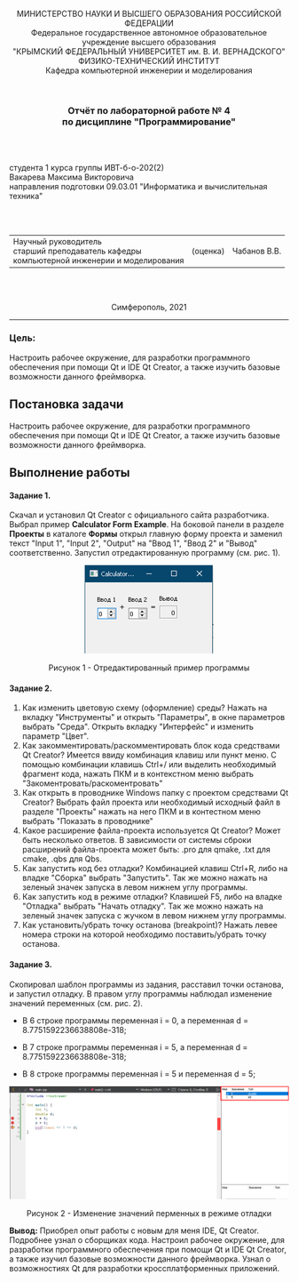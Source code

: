 <p align="center">МИНИСТЕРСТВО НАУКИ  И ВЫСШЕГО ОБРАЗОВАНИЯ РОССИЙСКОЙ ФЕДЕРАЦИИ<br>
Федеральное государственное автономное образовательное учреждение высшего образования<br>
"КРЫМСКИЙ ФЕДЕРАЛЬНЫЙ УНИВЕРСИТЕТ им. В. И. ВЕРНАДСКОГО"<br>
ФИЗИКО-ТЕХНИЧЕСКИЙ ИНСТИТУТ<br>
Кафедра компьютерной инженерии и моделирования</p>
<br>
<h3 align="center">Отчёт по лабораторной работе № 4<br> по дисциплине "Программирование"</h3>

<br><br>

<p>студента 1 курса группы ИВТ-б-о-202(2)<br>
Вакарева Максима Викторовича<br>
направления подготовки 09.03.01 "Информатика и вычислительная техника"</p>

<br><br>
<table>
<tr><td>Научный руководитель<br> старший преподаватель кафедры<br> компьютерной инженерии и моделирования</td>
<td>(оценка)</td>
<td>Чабанов В.В.</td>
</tr>
</table>
<br><br>

<p align="center">Симферополь, 2021</p>
<hr>


### Цель:

Настроить рабочее окружение, для разработки программного обеспечения при помощи Qt и IDE Qt Creator, а также изучить базовые возможности данного фреймворка.

## Постановка задачи

Настроить рабочее окружение, для разработки программного обеспечения при помощи Qt и IDE Qt Creator, а также изучить базовые возможности данного фреймворка.

## Выполнение работы

#### Задание 1.

Скачал и установил Qt Creator с официального сайта разработчика. Выбрал пример **Calculator Form Example**. На боковой панели в разделе **Проекты** в каталоге **Формы** открыл главную форму проекта и заменил текст "Input 1", "Input 2", "Output" на "Ввод 1", "Ввод 2" и "Вывод" соответственно. Запустил отредактированную программу (см. рис. 1).

<p align="center">

<img  src="./images/Screenshot_1.png">

</p>

<p align="center"> Рисунок 1 - Отредактированный пример программы </p>

#### Задание 2.

1. Как изменить цветовую схему (оформление) среды?
Нажать на вкладку "Инструменты" и открыть "Параметры", в окне параметров выбрать "Среда". Открыть вкладку "Интерфейс" и изменить параметр "Цвет".
2. Как закомментировать/раскомментировать блок кода средствами Qt Creator? Имеется ввиду комбинация клавиш или пункт меню.
С помощью комбинации клавишь Ctrl+/ или выделить необходимый фрагмент кода, нажать ПКМ и в контекстном меню выбрать "Закоментровать/раскоментровать"
3. Как открыть в проводнике Windows папку с проектом средствами Qt Creator?
Выбрать файл проекта или необходимый исходный файл в разделе "Проекты" нажать на него ПКМ и в контестном меню выбрать "Показать в проводнике"
4. Какое расширение файла-проекта используется Qt Creator? Может быть несколько ответов.
В зависимости от системы сброки расширений файла-проекта может быть: .pro для qmake, .txt для cmake, .qbs для Qbs.
5. Как запустить код без отладки?
Комбинацией клавиш Ctrl+R, либо на владке "Сборка" выбрать "Запустить". Так же можно нажать на зеленый значек запуска в левом нижнем углу программы.
6. Как запустить код в режиме отладки?
Клавишей F5, либо на владке "Отладка" выбрать "Начать отладку". Так же можно нажать на зеленый значек запуска с жучком в левом нижнем углу программы.
7. Как установить/убрать точку останова (breakpoint)?
Нажать левее номера строки на которой необходимо поставить/убрать точку останова.

#### Задание 3.

Скопировал шаблон программы из задания, расставил точки останова, и запустил отладку. В правом углу программы наблюдал изменение значений переменных (см. рис. 2).

- В 6 строке программы переменная i = 0, а переменная d = 8.7751592236638808e-318;

- В 7 строке программы переменная i = 5, а переменная d = 8.7751592236638808e-318;

- В 8 строке программы переменная i = 5 и переменная d = 5;

<p align="center">
<img  src="./images/Screenshot_2.png">

</p>

<p align="center"> Рисунок 2 - Изменение значений перменных в режиме отладки </p>

  

**Вывод:** Приобрел опыт работы с новым для меня IDE, Qt Creator. Подробнее узнал о сборщиках кода. Настроил рабочее окружение, для разработки программного обеспечения при помощи Qt и IDE Qt Creator, а также изучил базовые возможности данного фреймворка. Узнал о возможностиях Qt для разработки кроссплатформенных приложений.